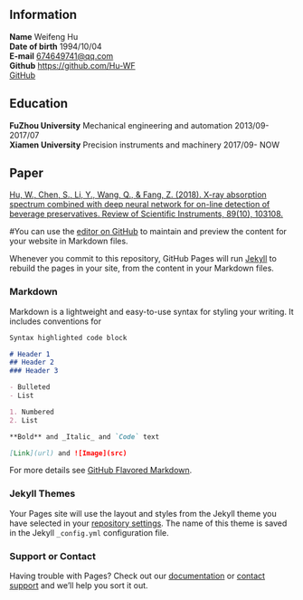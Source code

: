 ## Information  
**Name** Weifeng Hu  
**Date of birth** 1994/10/04  
**E-mail** 674649741@qq.com  
**Github** https://github.com/Hu-WF  
[GitHub](https://github.com/Hu-WF/Hu-WF.github.io/edit/master/README.md)  

## Education  
**FuZhou University**   Mechanical engineering and automation   2013/09-2017/07  
**Xiamen University**    Precision instruments and machinery    2017/09-  NOW  

## Paper
[Hu, W., Chen, S., Li, Y., Wang, Q., & Fang, Z. (2018). X-ray absorption spectrum combined with deep neural network for on-line detection of beverage preservatives. Review of Scientific Instruments, 89(10), 103108.](https://aip.scitation.org/doi/10.1063/1.5048281)


#You can use the [editor on GitHub](https://github.com/Hu-WF/Hu-WF.github.io/edit/master/README.md) to maintain and preview the content for your website in Markdown files.

Whenever you commit to this repository, GitHub Pages will run [Jekyll](https://jekyllrb.com/) to rebuild the pages in your site, from the content in your Markdown files.

### Markdown

Markdown is a lightweight and easy-to-use syntax for styling your writing. It includes conventions for

```markdown
Syntax highlighted code block

# Header 1
## Header 2
### Header 3

- Bulleted
- List

1. Numbered
2. List

**Bold** and _Italic_ and `Code` text

[Link](url) and ![Image](src)
```

For more details see [GitHub Flavored Markdown](https://guides.github.com/features/mastering-markdown/).

### Jekyll Themes

Your Pages site will use the layout and styles from the Jekyll theme you have selected in your [repository settings](https://github.com/Hu-WF/Hu-WF.github.io/settings). The name of this theme is saved in the Jekyll `_config.yml` configuration file.

### Support or Contact

Having trouble with Pages? Check out our [documentation](https://help.github.com/categories/github-pages-basics/) or [contact support](https://github.com/contact) and we’ll help you sort it out.
